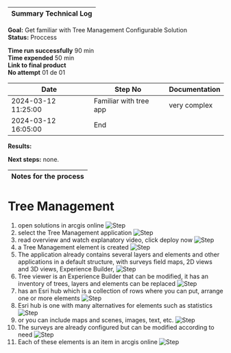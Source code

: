| **Summary Technical Log**                                 |
|-----------------------------------------------------------|

**Goal:** Get familiar with Tree Management Configurable Solution  
**Status:** Proccess
  
**Time run successfully** 90 min  
**Time expended**         50 min  
**Link to final product** []()  
**No attempt** 01 de 01  

| **Date**              | **Step No**              | **Documentation** |
|-----------------------|--------------------------|-------------------|
| 2024-03-12 11:25:00   | Familiar with tree app   | very complex      |
| 2024-03-12 16:05:00   | End                      |

**Results:**  


**Next steps:**
none.

| **Notes for the process**                                |
|-----------------------------------------------------------|

# Tree Management  
1. open solutions in arcgis online
![Step](../a00templates/img/img123.png)
2. select the Tree Management application
![Step](../a00templates/img/img124.png)
3. read overview and watch explanatory video, click deploy now
![Step](../a00templates/img/img125.png)
4. a Tree Management element is created
![Step](../a00templates/img/img126.png)
5. The application already contains several layers and elements and other applications in a default structure, with surveys field maps, 2D views and 3D views, Experience Builder,
![Step](../a00templates/img/img127.png)
6. Tree viewer is an Experience Builder that can be modified, it has an inventory of trees, layers and elements can be replaced
![Step](../a00templates/img/img128.png)
7. has an Esri hub which is a collection of rows where you can put, arrange one or more elements
![Step](../a00templates/img/img129.png)
8. Esri hub is one with many alternatives for elements such as statistics
![Step](../a00templates/img/img130.png)
9. or you can include maps and scenes, images, text, etc.
![Step](../a00templates/img/img131.png)
10. The surveys are already configured but can be modified according to need
![Step](../a00templates/img/img132.png)
11. Each of these elements is an item in arcgis online
![Step](../a00templates/img/img133.png)
